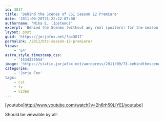 ```yaml
---
id: 3817
title: 'Behind the Scenes of CSI Season 12 Premiere'
date: '2011-09-20T21:22:22-07:00'
authorname: 'Mika E. (Ipstenu)'
excerpt: 'Behind the Scenes (without any real spoilers) for the season premiere of CSI!'
layout: post
guid: 'https://jorjafox.net/?p=3817'
permalink: /2011/bts-season-12-premiere/
Views:
    - '54'
astra_style_timestamp_css:
    - '1634355554'
image: 'https://static.jorjafox.net/wordpress/2011/09/73-behindthescenes.png'
categories:
    - 'Jorja Fox'
tags:
    - csi
    - tv
    - video
---
```


[youtube]http://www.youtube.com/watch?v=2h6rh59LiYE[/youtube]

Should be viewable by all!
